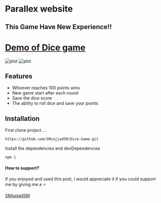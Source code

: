 
# Parallex website
## This Game Have New Experience!!


[Demo of Dice game](https://smsajjadsm.github.io/Dice-Game/)
===
![plot](./img/1.png)
![plot](./img/2.png)





## Features

- Whoever reaches 100 points wins
- New game start after each round
- Save the dice score
- The ability to roll dice and save your points






## Installation


First clone project ...

```sh
https://github.com/SMsajjadSM/Dice-Game.git
```

Install the dependencies and devDependencies

```sh
npm i
```


#### How to support?
 If you enjoyed and used this post,
I would appreciate it if you could
support me by giving me a ⭐

[SMsajjadSM](https://github.com/SMsajjadSM/Dice-Game)

